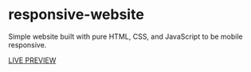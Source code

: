 # responsive-website
 Simple website built with pure HTML, CSS, and JavaScript to be mobile responsive.
 
[LIVE PREVIEW](https://dareenzeyad.github.io/responsive-website/)
